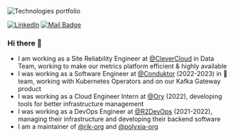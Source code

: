 ![Technologies portfolio](https://user-images.githubusercontent.com/23573685/224552695-b17c0b38-58f8-4c07-a8dc-5d90d9d9b8ce.png)

[![Linkedln](https://img.shields.io/badge/LinkedIn-0077B5?style=flat-square&logo=linkedin&logoColor=white)](https://www.linkedin.com/in/alexandre-burgoni/)
[![Mail Badge](https://img.shields.io/badge/-ProtonMail-505264?style=flat-square&logo=ProtonMail&logoColor=white&link=mailto:sayhello.zmvqk@aleeas.com)](mailto:sayhello.zmvqk@aleeas.com)



### Hi there 👋

<!--
**AlexandreBrg/AlexandreBrg** is a ✨ _special_ ✨ repository because its `README.md` (this file) appears on your GitHub profile.

Here are some ideas to get you started:

- 🔭 I’m currently working on ...
- 🌱 I’m currently learning ...
- 👯 I’m looking to collaborate on ...
- 🤔 I’m looking for help with ...
- 💬 Ask me about ...
- 📫 How to reach me: ...
- 😄 Pronouns: ...
- ⚡ Fun fact: ...
-->

* I am working as a Site Reliability Engineer at [@CleverCloud](https://www.clever-cloud.com/) in Data Team, working to make our metrics platform efficient & highly available
* I was working as a Software Engineer at [@Conduktor](https://github.com/conduktor) (2022-2023) in 🦀 team, working with Kubernetes Operators and on our Kafka Gateway product
* I was working as a Cloud Engineer Intern at [@Ory](https://github.com/ory) (2022), developing tools for better infrastructure management
* I was working as a DevOps Engineer at [@R2DevOps](https://r2devops.io/) (2021-2022), managing their infrastructure and developing their backend software
* I am a maintainer of [@rik-org](https://github.com/rik-org/rik) and [@polyxia-org](https://github.com/polyxia-org/)
